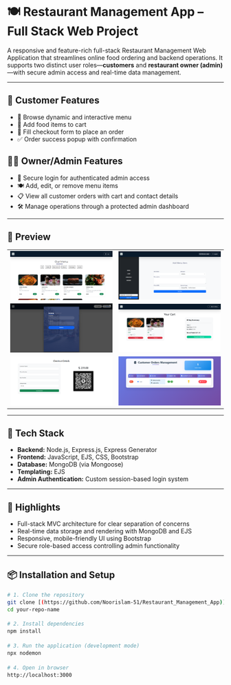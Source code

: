 # 🍽️ Restaurant Management App – Full Stack Web Project

A responsive and feature-rich full-stack Restaurant Management Web Application that streamlines online food ordering and backend operations. It supports two distinct user roles—**customers** and **restaurant owner (admin)**—with secure admin access and real-time data management.

---

## 👥 Customer Features
- 📖 Browse dynamic and interactive menu
- 🛒 Add food items to cart
- 🧾 Fill checkout form to place an order
- ✅ Order success popup with confirmation

## 👨‍💼 Owner/Admin Features
- 🔐 Secure login for authenticated admin access
- 🍽️ Add, edit, or remove menu items
- 📋 View all customer orders with cart and contact details
- 🛠️ Manage operations through a protected admin dashboard

---

## 🧰 Preview
<table>
  <tr>
    <td><img src="./public/images/preview/Screenshot 2025-07-24 181625.png" width="100%"></td>
    <td><img src="/public/images/preview/Screenshot 2025-07-24 181647.png" width="100%"></td>
 
  </tr>
    <tr>
      <td><img src="/public/images/preview/Screenshot 2025-07-24 181712.png" width="100%"></td>
      <td><img src="/public/images/preview/Screenshot 2025-07-24 181806.png" width="100%"></td>
  </tr>
  <tr>
     <td><img src="/public/images/preview/Screenshot 2025-07-24 181821.png" width="100%"></td>
     <td><img src="/public/images/preview/Screenshot 2025-07-24 181849.png" width="100%"></td>
  </tr>
</table>

---

## 🧰 Tech Stack
- **Backend:** Node.js, Express.js, Express Generator
- **Frontend:** JavaScript, EJS, CSS, Bootstrap
- **Database:** MongoDB (via Mongoose)
- **Templating:** EJS
- **Admin Authentication:** Custom session-based login system

---

## 🌟 Highlights
- Full-stack MVC architecture for clear separation of concerns
- Real-time data storage and rendering with MongoDB and EJS
- Responsive, mobile-friendly UI using Bootstrap
- Secure role-based access controlling admin functionality

---




## 📦 Installation and Setup

```bash
# 1. Clone the repository
git clone [(https://github.com/Noorislam-51/Restaurant_Management_App)](https://github.com/Noorislam-51/Restaurant_Management_App.git)
cd your-repo-name

# 2. Install dependencies
npm install

# 3. Run the application (development mode)
npx nodemon

# 4. Open in browser
http://localhost:3000


